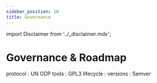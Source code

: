 ```yaml
---
sidebar_position: 10
title: Governance
---
```


import Disclaimer from '../\_disclaimer.mdx';

<Disclaimer />

# Governance & Roadmap


protocol : UN ODP
tools : GPL3
lifecycle : 
versions : Semver

